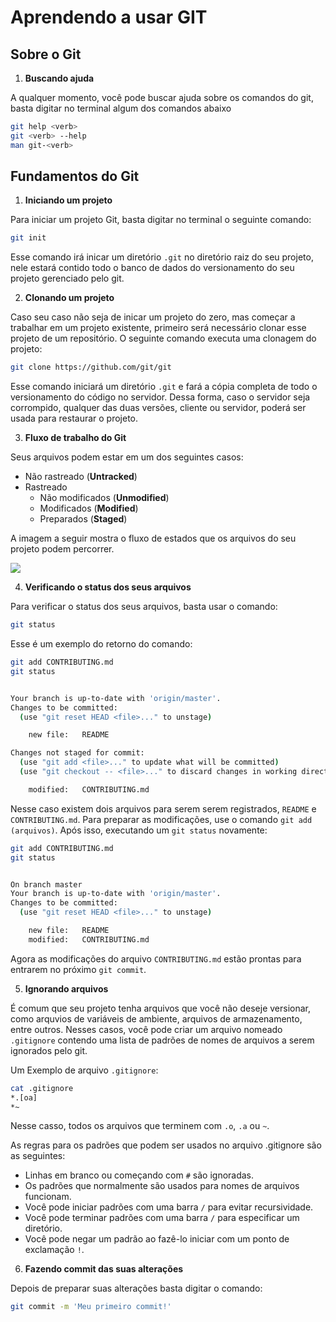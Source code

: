 # Aprendendo a usar GIT

## Sobre o Git

<!-- TODO: create a simple introduction to what's Git -->

1. **Buscando ajuda**

A qualquer momento, você pode buscar ajuda sobre os comandos do git, basta digitar no terminal algum dos comandos abaixo

```bash
git help <verb>
git <verb> --help
man git-<verb>
```

## Fundamentos do Git

1. **Iniciando um projeto**

Para iniciar um projeto Git, basta digitar no terminal o seguinte comando:

```bash
git init
```
Esse comando irá inicar um diretório ```.git``` no diretório raiz do seu projeto, nele estará contido todo o banco de dados do versionamento do seu projeto gerenciado pelo git.

2. **Clonando um projeto**

Caso seu caso não seja de inicar um projeto do zero, mas começar a trabalhar em um projeto existente, primeiro será necessário clonar esse projeto de um repositório. O seguinte comando executa uma clonagem do projeto:

```bash
git clone https://github.com/git/git
```

Esse comando iniciará um diretório ```.git``` e fará a cópia completa de todo o versionamento do código no servidor. Dessa forma, caso o servidor seja corrompido, qualquer das duas versões, cliente ou servidor, poderá ser usada para restaurar o projeto.

3. **Fluxo de trabalho do Git**

Seus arquivos podem estar em um dos seguintes casos:

- Não rastreado (**Untracked**)
- Rastreado
    - Não modificados (**Unmodified**)
    - Modificados (**Modified**)
    - Preparados (**Staged**)

A imagem a seguir mostra o fluxo de estados que os arquivos do seu projeto podem percorrer.

![](https://git-scm.com/book/en/v2/images/lifecycle.png)

4. **Verificando o status dos seus arquivos**

Para verificar o status dos seus arquivos, basta usar o comando:

```bash
git status
```

Esse é um exemplo do retorno do comando:

```bash
git add CONTRIBUTING.md
git status


Your branch is up-to-date with 'origin/master'.
Changes to be committed:
  (use "git reset HEAD <file>..." to unstage)

    new file:   README

Changes not staged for commit:
  (use "git add <file>..." to update what will be committed)
  (use "git checkout -- <file>..." to discard changes in working directory)

    modified:   CONTRIBUTING.md
```

Nesse caso existem dois arquivos para serem serem registrados, `README` e `CONTRIBUTING.md`. Para preparar as modificações, use o comando `git add (arquivos)`. Após isso, executando um `git status` novamente:

```bash
git add CONTRIBUTING.md
git status


On branch master
Your branch is up-to-date with 'origin/master'.
Changes to be committed:
  (use "git reset HEAD <file>..." to unstage)

    new file:   README
    modified:   CONTRIBUTING.md
```

Agora as modificações do arquivo `CONTRIBUTING.md` estão prontas para entrarem no próximo `git commit`.

5. **Ignorando arquivos**

É comum que seu projeto tenha arquivos que você não deseje versionar, como arquvios de variáveis de ambiente, arquivos de armazenamento, entre outros. Nesses casos, você pode criar um arquivo nomeado `.gitignore` contendo uma lista de padrões de nomes de arquivos a serem ignorados pelo git.

Um Exemplo de arquivo `.gitignore`:

```bash
cat .gitignore
*.[oa]
*~
```

Nesse casso, todos os arquivos que terminem com `.o`, `.a` ou `~`.

As regras para os padrões que podem ser usados no arquivo .gitignore são as seguintes:

- Linhas em branco ou começando com `#` são ignoradas.
- Os padrões que normalmente são usados para nomes de arquivos funcionam.
- Você pode iniciar padrões com uma barra `/` para evitar recursividade.
- Você pode terminar padrões com uma barra `/` para especificar um diretório.
- Você pode negar um padrão ao fazê-lo iniciar com um ponto de exclamação `!`.

6. **Fazendo commit das suas alterações**

Depois de preparar suas alterações basta digitar o comando:

```bash
git commit -m 'Meu primeiro commit!'
```
